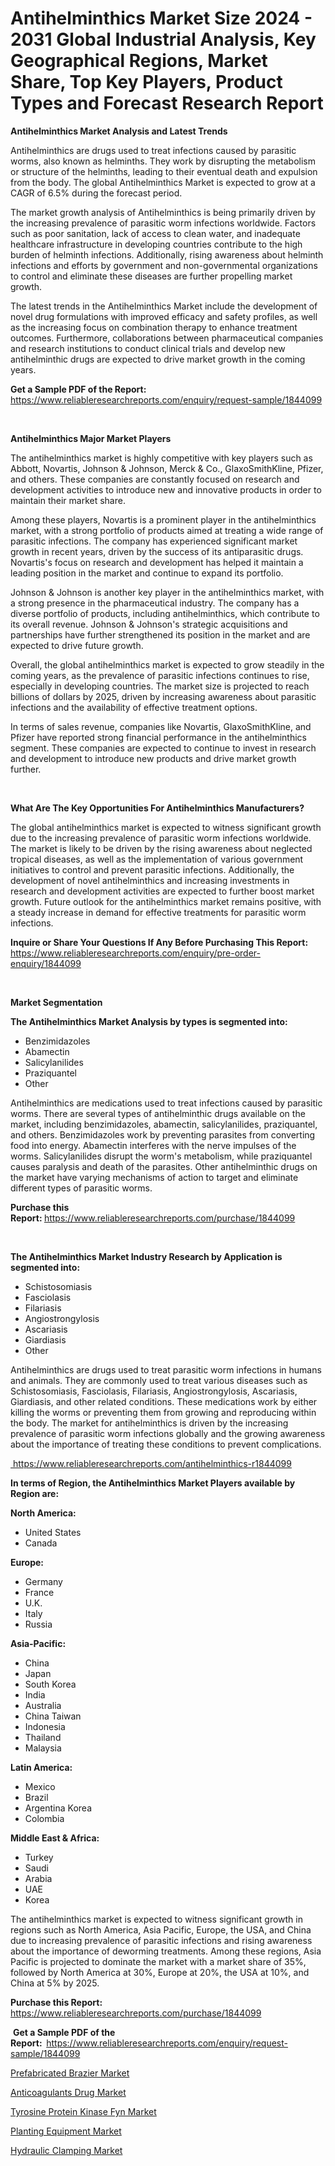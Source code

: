 <p><h1>Antihelminthics Market Size 2024 - 2031 Global Industrial Analysis, Key Geographical Regions, Market Share, Top Key Players, Product Types and Forecast Research Report</h1></p><p><strong>Antihelminthics Market Analysis and Latest Trends</strong></p>
<p><p>Antihelminthics are drugs used to treat infections caused by parasitic worms, also known as helminths. They work by disrupting the metabolism or structure of the helminths, leading to their eventual death and expulsion from the body. The global Antihelminthics Market is expected to grow at a CAGR of 6.5% during the forecast period. </p><p>The market growth analysis of Antihelminthics is being primarily driven by the increasing prevalence of parasitic worm infections worldwide. Factors such as poor sanitation, lack of access to clean water, and inadequate healthcare infrastructure in developing countries contribute to the high burden of helminth infections. Additionally, rising awareness about helminth infections and efforts by government and non-governmental organizations to control and eliminate these diseases are further propelling market growth.</p><p>The latest trends in the Antihelminthics Market include the development of novel drug formulations with improved efficacy and safety profiles, as well as the increasing focus on combination therapy to enhance treatment outcomes. Furthermore, collaborations between pharmaceutical companies and research institutions to conduct clinical trials and develop new antihelminthic drugs are expected to drive market growth in the coming years.</p></p>
<p><strong>Get a Sample PDF of the Report:&nbsp;</strong> <a href="https://www.reliableresearchreports.com/enquiry/request-sample/1844099">https://www.reliableresearchreports.com/enquiry/request-sample/1844099</a></p>
<p>&nbsp;</p>
<p><strong>Antihelminthics Major Market Players</strong></p>
<p><p>The antihelminthics market is highly competitive with key players such as Abbott, Novartis, Johnson & Johnson, Merck & Co., GlaxoSmithKline, Pfizer, and others. These companies are constantly focused on research and development activities to introduce new and innovative products in order to maintain their market share.</p><p>Among these players, Novartis is a prominent player in the antihelminthics market, with a strong portfolio of products aimed at treating a wide range of parasitic infections. The company has experienced significant market growth in recent years, driven by the success of its antiparasitic drugs. Novartis's focus on research and development has helped it maintain a leading position in the market and continue to expand its portfolio.</p><p>Johnson & Johnson is another key player in the antihelminthics market, with a strong presence in the pharmaceutical industry. The company has a diverse portfolio of products, including antihelminthics, which contribute to its overall revenue. Johnson & Johnson's strategic acquisitions and partnerships have further strengthened its position in the market and are expected to drive future growth.</p><p>Overall, the global antihelminthics market is expected to grow steadily in the coming years, as the prevalence of parasitic infections continues to rise, especially in developing countries. The market size is projected to reach billions of dollars by 2025, driven by increasing awareness about parasitic infections and the availability of effective treatment options.</p><p>In terms of sales revenue, companies like Novartis, GlaxoSmithKline, and Pfizer have reported strong financial performance in the antihelminthics segment. These companies are expected to continue to invest in research and development to introduce new products and drive market growth further.</p></p>
<p>&nbsp;</p>
<p><strong>What Are The Key Opportunities For Antihelminthics Manufacturers?</strong></p>
<p><p>The global antihelminthics market is expected to witness significant growth due to the increasing prevalence of parasitic worm infections worldwide. The market is likely to be driven by the rising awareness about neglected tropical diseases, as well as the implementation of various government initiatives to control and prevent parasitic infections. Additionally, the development of novel antihelminthics and increasing investments in research and development activities are expected to further boost market growth. Future outlook for the antihelminthics market remains positive, with a steady increase in demand for effective treatments for parasitic worm infections.</p></p>
<p><strong>Inquire or Share Your Questions If Any Before Purchasing This Report:</strong> <a href="https://www.reliableresearchreports.com/enquiry/pre-order-enquiry/1844099">https://www.reliableresearchreports.com/enquiry/pre-order-enquiry/1844099</a></p>
<p>&nbsp;</p>
<p><strong>Market Segmentation</strong></p>
<p><strong>The Antihelminthics Market Analysis by types is segmented into:</strong></p>
<p><ul><li>Benzimidazoles</li><li>Abamectin</li><li>Salicylanilides</li><li>Praziquantel</li><li>Other</li></ul></p>
<p><p>Antihelminthics are medications used to treat infections caused by parasitic worms. There are several types of antihelminthic drugs available on the market, including benzimidazoles, abamectin, salicylanilides, praziquantel, and others. Benzimidazoles work by preventing parasites from converting food into energy. Abamectin interferes with the nerve impulses of the worms. Salicylanilides disrupt the worm's metabolism, while praziquantel causes paralysis and death of the parasites. Other antihelminthic drugs on the market have varying mechanisms of action to target and eliminate different types of parasitic worms.</p></p>
<p><strong>Purchase this Report:&nbsp;</strong><a href="https://www.reliableresearchreports.com/purchase/1844099">https://www.reliableresearchreports.com/purchase/1844099</a></p>
<p>&nbsp;</p>
<p><strong>The Antihelminthics Market Industry Research by Application is segmented into:</strong></p>
<p><ul><li>Schistosomiasis</li><li>Fasciolasis</li><li>Filariasis</li><li>Angiostrongylosis</li><li>Ascariasis</li><li>Giardiasis</li><li>Other</li></ul></p>
<p><p>Antihelminthics are drugs used to treat parasitic worm infections in humans and animals. They are commonly used to treat various diseases such as Schistosomiasis, Fasciolasis, Filariasis, Angiostrongylosis, Ascariasis, Giardiasis, and other related conditions. These medications work by either killing the worms or preventing them from growing and reproducing within the body. The market for antihelminthics is driven by the increasing prevalence of parasitic worm infections globally and the growing awareness about the importance of treating these conditions to prevent complications.</p></p>
<p><a href="https://www.reliableresearchreports.com/antihelminthics-r1844099">&nbsp;https://www.reliableresearchreports.com/antihelminthics-r1844099</a></p>
<p><strong>In terms of Region, the Antihelminthics Market Players available by Region are:</strong></p>
<p>
    <p> <strong> North America: </strong>
        <ul>
            <li>United States</li>
            <li>Canada</li>
        </ul>
        </p> 
    <p> <strong> Europe: </strong>
        <ul>
            <li>Germany</li>
            <li>France</li>
            <li>U.K.</li>
            <li>Italy</li>
            <li>Russia</li>
        </ul>
        </p> 
    <p> <strong> Asia-Pacific: </strong>
        <ul>
            <li>China</li>
            <li>Japan</li>
            <li>South Korea</li>
            <li>India</li>
            <li>Australia</li>
            <li>China Taiwan</li>
            <li>Indonesia</li>
            <li>Thailand</li>
            <li>Malaysia</li>
        </ul>
        </p> 
    <p> <strong> Latin America: </strong>
        <ul>
            <li>Mexico</li>
            <li>Brazil</li>
            <li>Argentina Korea</li>
            <li>Colombia</li>
        </ul>
        </p> 
    <p> <strong> Middle East & Africa: </strong>
        <ul>
            <li>Turkey</li>
            <li>Saudi</li>
            <li>Arabia</li>
            <li>UAE</li>
            <li>Korea</li>
        </ul>
    </p>
    </p>
<p><p>The antihelminthics market is expected to witness significant growth in regions such as North America, Asia Pacific, Europe, the USA, and China due to increasing prevalence of parasitic infections and rising awareness about the importance of deworming treatments. Among these regions, Asia Pacific is projected to dominate the market with a market share of 35%, followed by North America at 30%, Europe at 20%, the USA at 10%, and China at 5% by 2025.</p></p>
<p><strong>Purchase this Report: </strong><a href="https://www.reliableresearchreports.com/purchase/1844099">https://www.reliableresearchreports.com/purchase/1844099</a></p>
<p>&nbsp;<strong>Get a Sample PDF of the Report:&nbsp;&nbsp;</strong><a href="https://www.reliableresearchreports.com/enquiry/request-sample/1844099">https://www.reliableresearchreports.com/enquiry/request-sample/1844099</a></p>
<p><strong></strong></p>
<p><p><a href="https://www.linkedin.com/pulse/global-prefabricated-brazier-market-size-expected-experience-cagr-uacbf?trackingId=32qBQnwAQgeVOpx7bd4x3A%3D%3D">Prefabricated Brazier Market</a></p><p><a href="https://github.com/Krdamani25/Market-Research-Report-List-1/blob/main/anticoagulants-drug-market.md">Anticoagulants Drug Market</a></p><p><a href="https://github.com/alexcrou8/Market-Research-Report-List-1/blob/main/tyrosine-protein-kinase-fyn-market.md">Tyrosine Protein Kinase Fyn Market</a></p><p><a href="https://medium.com/@doristurner71/planting-equipment-market-size-share-analysis-growth-trends-forecast-2024-2031-ecb8600d2ff7">Planting Equipment Market</a></p><p><a href="https://medium.com/@robeathews675666/hydraulic-clamping-market-size-share-trends-analysis-report-by-end-use-0f16cc9e6f79">Hydraulic Clamping Market</a></p></p>